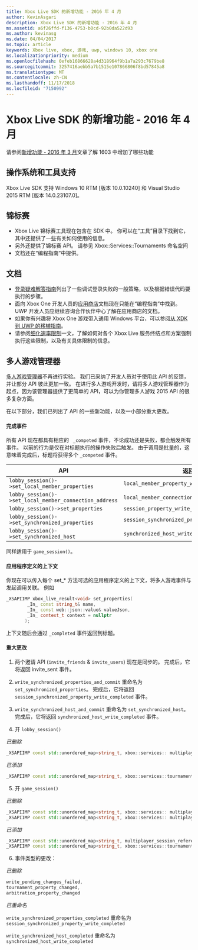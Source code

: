 ```yaml
---
title: Xbox Live SDK 的新增功能 - 2016 年 4 月
author: KevinAsgari
description: Xbox Live SDK 的新增功能 - 2016 年 4 月
ms.assetid: a6f26ffd-f136-4753-b0cd-92b0da522d93
ms.author: kevinasg
ms.date: 04/04/2017
ms.topic: article
keywords: Xbox live, xbox, 游戏, uwp, windows 10, xbox one
ms.localizationpriority: medium
ms.openlocfilehash: 0efeb16866628a4d318964f9b1a7a293c7679be8
ms.sourcegitcommit: 3257416aebb5a7b1515e107866806f8bd57845a8
ms.translationtype: MT
ms.contentlocale: zh-CN
ms.lasthandoff: 11/17/2018
ms.locfileid: "7150992"
---
```

# <a name="whats-new-for-the-xbox-live-sdk---april-2016"></a>Xbox Live SDK 的新增功能 - 2016 年 4 月

请参阅[新增功能 - 2016 年 3 月](1603-whats-new.md)文章了解 1603 中增加了哪些功能

## <a name="os-and-tool-support"></a>操作系统和工具支持
Xbox Live SDK 支持 Windows 10 RTM [版本 10.0.10240] 和 Visual Studio 2015 RTM [版本 14.0.23107.0]。

## <a name="tournaments"></a>锦标赛
- Xbox Live 锦标赛工具现在包含在 SDK 中。  你可以在“工具”目录下找到它，其中还提供了一些有关如何使用的信息。
- 另外还提供了锦标赛 API。  请参见 Xbox::Services::Tournaments 命名空间
- 文档还在“编程指南”中提供。

## <a name="documentation"></a>文档
- [登录疑难解答指南](../using-xbox-live/troubleshooting/troubleshooting-sign-in.md)列出了一些调试登录失败的一般策略，以及根据错误代码要执行的步骤。
- 面向 Xbox One 开发人员的[应用商店](https://developer.microsoft.com/en-us/games/xbox/docs/xboxlive/xbox-live-partners/xbox-marketplace/marketplace-and-downloadable-content)文档现在只能在“编程指南”中找到。  UWP 开发人员应继续咨询合作伙伴中心了解在应用商店的文档。
- 如果你有兴趣将 Xbox One 游戏带入通用 Windows 平台，可以参阅[从 XDK 到 UWP 的移植指南](../using-xbox-live/porting-xbox-live-code-from-xdk-to-uwp.md)。
- 请参阅[细化速率限制](../using-xbox-live/best-practices/fine-grained-rate-limiting.md)一文，了解如何对各个 Xbox Live 服务终结点和方案强制执行这些限制，以及有关具体限制的信息。

## <a name="multiplayer-manager"></a>多人游戏管理器
[多人游戏管理器](../multiplayer/multiplayer-manager.md)不再进行实验。  我们已采纳了开发人员对于使用此 API 的反馈，并让部分 API 彼此更加一致。  在进行多人游戏开发时，请将多人游戏管理器作为起点，因为该管理器提供了更简单的 API，可以为你管理多人游戏 2015 API 的很多复杂方面。

在以下部分，我们已列出了 API 的一些新功能，以及一小部分重大更改。

#### <a name="completed-events"></a>完成事件
所有 API 现在都具有相应的 ``` _competed``` 事件，不论成功还是失败，都会触发所有事件。 以前的行为是仅在对标题执行的操作失败后触发。 由于调用是批量的，这意味着完成后，标题将获得多个 ```_competed``` 事件。

| API | 返回事件 |
|-----|----------------|
| ```lobby_session()->set_local_member_properties``` |  ```local_member_property_write_completed ```
| ```lobby_session()->set_local_member_connection_address``` | ```local_member_connection_address_write_completed``` |
| ```lobby_session()->set_properties``` | ```session_property_write_completed``` |
| ```lobby_session()->set_synchronized_properties``` | ```session_synchronized_property_write_completed``` |
| ```lobby_session()->set_synchronized_host``` | ```synchronized_host_write_completed``` |

同样适用于 ```game_session()```。

#### <a name="application-defined-context"></a>应用程序定义的上下文
你现在可以传入每个 set_* 方法可选的应用程序定义的上下文，将多人游戏事件与发起调用关联。
例如

```cpp
_XSAPIIMP xbox_live_result<void> set_properties(
        _In_ const string_t& name,
        _In_ const web::json::value& valueJson,
        _In_ context_t context = nullptr
       );
```

上下文随后会通过 ```_completed``` 事件返回到标题。

#### <a name="breaking-changes"></a>重大更改

1.  两个邀请 API (```invite_friends``` & ```invite_users```) 现在是同步的。 完成后，它将返回 invite_sent 事件。

2.  ```write_synchronized_properties_and_commit``` 重命名为 ```set_synchronized_properties```。 完成后，它将返回 ```session_synchronized_property_write_completed``` 事件。

3.  ```write_synchronized_host_and_commit``` 重命名为 ```set_synchronized_host```。 完成后，它将返回 ```synchronized_host_write_completed``` 事件。

4.  开 ```lobby_session()```

  *已删除*

```cpp
_XSAPIIMP const std::unordered_map<string_t, xbox::services:: multiplayer::multiplayer_session_tournaments_server& tournaments_server() const;
```

  *已添加*

```cpp
_XSAPIIMP const std::unordered_map<string_t, xbox::services::tournaments::tournament_team_result>& tournament_team_results() const;
```

5.  开 ```game_session()```

  *已删除*

```cpp
_XSAPIIMP const std::unordered_map<string_t, xbox::services:: multiplayer::multiplayer_session_tournaments_server& tournaments_server() const;
_XSAPIIMP const std::unordered_map<string_t, xbox::services:: multiplayer::multiplayer_session_arbitration_server& arbitration_server() const;
```
  *已添加*

```cpp
_XSAPIIMP const std::unordered_map<string_t, multiplayer_session_reference>& tournament_teams() const;
_XSAPIIMP const std::unordered_map<string_t, xbox::services::tournaments::tournament_team_result>& tournament_team_results() const;
```

6.  事件类型的更改：

  *已删除*

```cpp
write_pending_changes_failed,
tournament_property_changed,
arbitration_property_changed
```

  *已重命名*

  ```write_synchronized_properties_completed``` 重命名为 ```session_synchronized_property_write_completed```

  ```write_synchronized_host_completed``` 重命名为 ```synchronized_host_write_completed```
